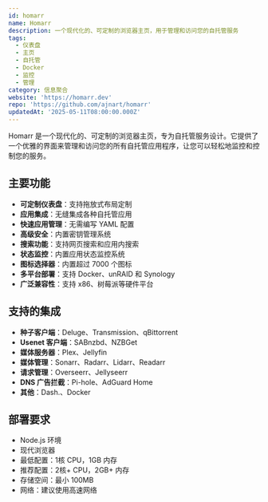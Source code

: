 ```yaml
---
id: homarr
name: Homarr
description: 一个现代化的、可定制的浏览器主页，用于管理和访问您的自托管服务
tags:
  - 仪表盘
  - 主页
  - 自托管
  - Docker
  - 监控
  - 管理
category: 信息聚合
website: 'https://homarr.dev'
repo: 'https://github.com/ajnart/homarr'
updatedAt: '2025-05-11T08:00:00.000Z'
---
```


Homarr 是一个现代化的、可定制的浏览器主页，专为自托管服务设计。它提供了一个优雅的界面来管理和访问您的所有自托管应用程序，让您可以轻松地监控和控制您的服务。

## 主要功能

- **可定制仪表盘**：支持拖放式布局定制
- **应用集成**：无缝集成各种自托管应用
- **快速应用管理**：无需编写 YAML 配置
- **高级安全**：内置密钥管理系统
- **搜索功能**：支持网页搜索和应用内搜索
- **状态监控**：内置应用状态监控系统
- **图标选择器**：内置超过 7000 个图标
- **多平台部署**：支持 Docker、unRAID 和 Synology
- **广泛兼容性**：支持 x86、树莓派等硬件平台

## 支持的集成

- **种子客户端**：Deluge、Transmission、qBittorrent
- **Usenet 客户端**：SABnzbd、NZBGet
- **媒体服务器**：Plex、Jellyfin
- **媒体管理**：Sonarr、Radarr、Lidarr、Readarr
- **请求管理**：Overseerr、Jellyseerr
- **DNS 广告拦截**：Pi-hole、AdGuard Home
- **其他**：Dash.、Docker

## 部署要求

- Node.js 环境
- 现代浏览器
- 最低配置：1核 CPU，1GB 内存
- 推荐配置：2核+ CPU，2GB+ 内存
- 存储空间：最小 100MB
- 网络：建议使用高速网络 